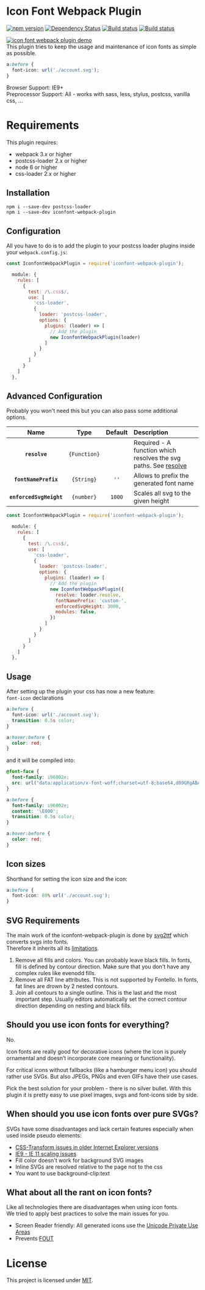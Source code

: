 # Icon Font Webpack Plugin
[![npm version](https://badge.fury.io/js/iconfont-webpack-plugin.svg)](http://badge.fury.io/js/iconfont-webpack-plugin) [![Dependency Status](https://david-dm.org/jantimon/iconfont-webpack-plugin.svg)](https://david-dm.org/jantimon/iconfont-webpack-plugin) [![Build status](https://travis-ci.org/jantimon/iconfont-webpack-plugin.svg)](https://travis-ci.org/jantimon/iconfont-webpack-plugin) [![Build status](https://ci.appveyor.com/api/projects/status/kp2kk6s7vsf8moea/branch/master?svg=true)](https://ci.appveyor.com/project/jantimon/iconfont-webpack-plugin/branch/master)

[![icon font webpack plugin demo](https://raw.githubusercontent.com/jantimon/iconfont-webpack-plugin/master/iconfont.gif)](https://codepen.io/jantimon/pen/YoKewb)  
This plugin tries to keep the usage and maintenance of icon fonts as simple as possible.

```css
a:before {
  font-icon: url('./account.svg');
}
```

Browser Support: IE9+  
Preprocessor Support: All - works with sass, less, stylus, postcss, vanilla css, ...

# Requirements

This plugin requires:
 + webpack 3.x or higher 
 + postcss-loader 2.x or higher
 + node 6 or higher
 + css-loader 2.x or higher

## Installation

```
npm i --save-dev postcss-loader
npm i --save-dev iconfont-webpack-plugin
```

## Configuration

All you have to do is to add the plugin to your postcss loader plugins inside your `webpack.config.js`:

```js
const IconfontWebpackPlugin = require('iconfont-webpack-plugin');

  module: {
    rules: [
      {
        test: /\.css$/,
        use: [
          'css-loader',
          {
            loader: 'postcss-loader',
            options: {
              plugins: (loader) => [
                // Add the plugin
                new IconfontWebpackPlugin(loader)
              ]
            }
          }
        ]
      }
    ]
  },
```

## Advanced Configuration

Probably you won't need this but you can also pass some additional options.

|Name|Type|Default|Description|
|:--:|:--:|:-----:|:----------|
|**`resolve`**|`{Function}`||Required - A function which resolves the svg paths. See [resolve](https://webpack.js.org/api/loaders/#this-resolve)|
|**`fontNamePrefix`**|`{String}`|`''`| Allows to prefix the generated font name |
|**`enforcedSvgHeight`**|`{number}`|`1000`| Scales all svg to the given height |

```js
const IconfontWebpackPlugin = require('iconfont-webpack-plugin');

  module: {
    rules: [
      {
        test: /\.css$/,
        use: [
          'css-loader',
          {
            loader: 'postcss-loader',
            options: {
              plugins: (loader) => [
                // Add the plugin
                new IconfontWebpackPlugin({
                  resolve: loader.resolve,
                  fontNamePrefix: 'custom-',
                  enforcedSvgHeight: 3000,
                  modules: false,
                })
              ]
            }
          }
        ]
      }
    ]
  },
```

## Usage

After setting up the plugin your css has now a new feature:  
`font-icon` declarations

```css
a:before {
  font-icon: url('./account.svg');
  transition: 0.5s color;
}

a:hover:before {
  color: red;
}
```

and it will be compiled into:

```css
@font-face {
  font-family: i96002e;
  src: url("data:application/x-font-woff;charset=utf-8;base64,d09GRgABAAAAA.....IdAA==") format('woff');
}

a:before {
  font-family: i96002e;
  content: '\E000';
  transition: 0.5s color;
}

a:hover:before {
  color: red;
}
```

## Icon sizes

Shorthand for setting the icon size and the icon:

```css
a:before {
  font-icon: 80% url('./account.svg');
}
```

## SVG Requirements

The main work of the iconfont-webpack-plugin is done by [svg2ttf](https://github.com/fontello/svg2ttf) which converts svgs into fonts.  
Therefore it inherits all its [limitations](https://github.com/fontello/fontello/wiki/How-to-use-custom-images#importing-svg-images).

1. Remove all fills and colors. You can probably leave black fills. In fonts, fill is defined by contour direction. Make sure that you don't have any complex rules like evenodd fills.
2. Remove all FAT line attributes. This is not supported by Fontello. In fonts, fat lines are drown by 2 nested contours.
3. Join all contours to a single outline. This is the last and the most important step. Usually editors automatically set the correct contour direction depending on nesting and black fills.

## Should you use icon fonts for everything?

No.

Icon fonts are really good for decorative icons (where the icon is purely ornamental and doesn’t incorporate core meaning or functionality).

For critical icons without fallbacks (like a hamburger menu icon) you should rather use SVGs.
But also JPEGs, PNGs and even GIFs have their use cases.

Pick the best solution for your problem - there is no silver bullet.
With this plugin it is pretty easy to use pixel images, svgs and font-icons side by side.

## When should you use icon fonts over pure SVGs?

SVGs have some disadvantages and lack certain features especially when used inside pseudo elements:

* [CSS-Transform issues in older Internet Explorer versions](http://stackoverflow.com/questions/21298338/css-transform-on-svg-elements-ie9)
* [IE9 - IE 11 scaling issues](https://gist.github.com/larrybotha/7881691)
* Fill color doesn't work for background SVG images
* Inline SVGs are resolved relative to the page not to the css
* You want to use background-clip:text

## What about all the rant on icon fonts?

Like all technologies there are disadvantages when using icon fonts.  
We tried to apply best practices to solve the main issues for you.

* Screen Reader friendly: All generated icons use the [Unicode Private Use Areas](https://en.wikipedia.org/wiki/Private_Use_Areas)
* Prevents [FOUT](http://www.paulirish.com/2009/fighting-the-font-face-fout/)

# License

This project is licensed under [MIT](https://github.com/jantimon/iconfont-webpack-plugin/blob/master/LICENSE).

